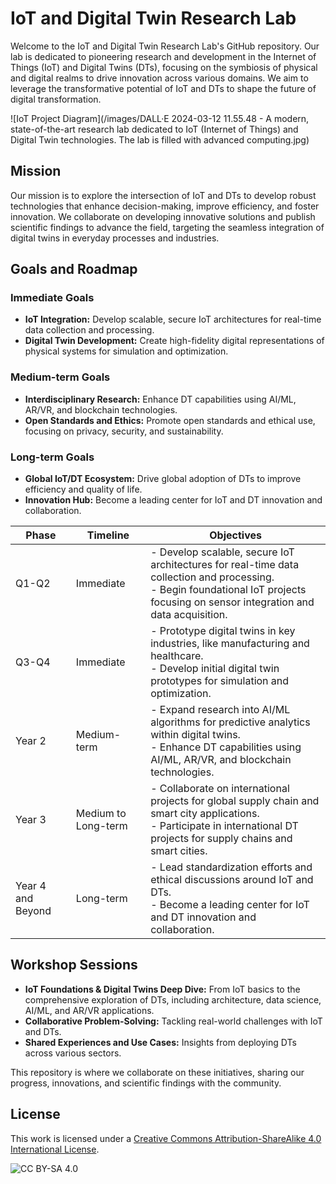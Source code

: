 # IoT and Digital Twin Research Lab

Welcome to the IoT and Digital Twin Research Lab's GitHub repository. Our lab is dedicated to pioneering research and development in the Internet of Things (IoT) and Digital Twins (DTs), focusing on the symbiosis of physical and digital realms to drive innovation across various domains. We aim to leverage the transformative potential of IoT and DTs to shape the future of digital transformation.


![IoT Project Diagram](/images/DALL·E 2024-03-12 11.55.48 - A modern, state-of-the-art research lab dedicated to IoT (Internet of Things) and Digital Twin technologies. The lab is filled with advanced computing.jpg)


## Mission

Our mission is to explore the intersection of IoT and DTs to develop robust technologies that enhance decision-making, improve efficiency, and foster innovation. We collaborate on developing innovative solutions and publish scientific findings to advance the field, targeting the seamless integration of digital twins in everyday processes and industries.

## Goals and Roadmap

### Immediate Goals
- **IoT Integration:** Develop scalable, secure IoT architectures for real-time data collection and processing.
- **Digital Twin Development:** Create high-fidelity digital representations of physical systems for simulation and optimization.

### Medium-term Goals
- **Interdisciplinary Research:** Enhance DT capabilities using AI/ML, AR/VR, and blockchain technologies.
- **Open Standards and Ethics:** Promote open standards and ethical use, focusing on privacy, security, and sustainability.

### Long-term Goals
- **Global IoT/DT Ecosystem:** Drive global adoption of DTs to improve efficiency and quality of life.
- **Innovation Hub:** Become a leading center for IoT and DT innovation and collaboration.

| Phase | Timeline | Objectives |
|-------|----------|------------|
| Q1-Q2 | Immediate | - Develop scalable, secure IoT architectures for real-time data collection and processing.<br>- Begin foundational IoT projects focusing on sensor integration and data acquisition. |
| Q3-Q4 | Immediate | - Prototype digital twins in key industries, like manufacturing and healthcare.<br>- Develop initial digital twin prototypes for simulation and optimization. |
| Year 2 | Medium-term | - Expand research into AI/ML algorithms for predictive analytics within digital twins.<br>- Enhance DT capabilities using AI/ML, AR/VR, and blockchain technologies. |
| Year 3 | Medium to Long-term | - Collaborate on international projects for global supply chain and smart city applications.<br>- Participate in international DT projects for supply chains and smart cities. |
| Year 4 and Beyond | Long-term | - Lead standardization efforts and ethical discussions around IoT and DTs.<br>- Become a leading center for IoT and DT innovation and collaboration. |


## Workshop Sessions

- **IoT Foundations & Digital Twins Deep Dive:** From IoT basics to the comprehensive exploration of DTs, including architecture, data science, AI/ML, and AR/VR applications.
- **Collaborative Problem-Solving:** Tackling real-world challenges with IoT and DTs.
- **Shared Experiences and Use Cases:** Insights from deploying DTs across various sectors.

This repository is where we collaborate on these initiatives, sharing our progress, innovations, and scientific findings with the community.

## License

This work is licensed under a [Creative Commons Attribution-ShareAlike 4.0 International License](http://creativecommons.org/licenses/by-sa/4.0/).

![CC BY-SA 4.0](https://licensebuttons.net/l/by-sa/4.0/88x31.png)
